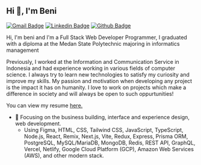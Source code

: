 ## Hi 👋, I'm Beni
[![Gmail Badge](https://img.shields.io/badge/-benisyach32@gmail.com-c14438?style=flat&logo=Gmail&logoColor=white&link=mailto:benisyach32@gmail.com)](mailto:benisyach320@gmail.com) 
[![Linkedin Badge](https://img.shields.io/badge/-benisyach-0072b1?style=flat&logo=Linkedin&logoColor=white&link=https://www.linkedin.com/in/beni-syach-setiawan-ketaren-5ab25b168/)]([https://www.linkedin.com/in/benisyach32/](https://www.linkedin.com/in/beni-syach-setiawan-ketaren-5ab25b168/)) [![Github Badge](https://img.shields.io/badge/-benisyach-grey?style=flat&logo=github&logoColor=white&link=https://github.com/benisyach32/)](https://www.github.com/benisyach/) <p align='left'> Hi, I'm beni and I'm a Full Stack Web Developer Programmer, I graduated with a diploma at the Medan State Polytechnic majoring in informatics management

Previously, I worked at the Information and Communication Service in Indonesia and had experience working in various fields of computer science. I always try to learn new technologies to satisfy my curiosity and improve my skills. My passion and motivation when developing any project is the impact it has on humanity. I love to work on projects which make a difference in society and will always be open to such oppurtunities!</p><p align='left'> You can view my resume <a href='https://github.com/BeniSyach' target=_blank><u>here</u>.</a></p>
- 🔭 Focusing on the business building, interface and experience design, web development.
  - Using Figma, HTML, CSS, Tailwind CSS, JavaScript, TypeScript, Node.js, React, Remix, Next.js, Vite, Redux, Express, Prisma ORM, PostgreSQL, MySQL/MariaDB, MongoDB, Redis, REST API, GraphQL, Vercel, Netlify, Google Cloud Platform (GCP), Amazon Web Services (AWS), and other modern stack.

